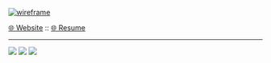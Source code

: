 [![wireframe](https://user-images.githubusercontent.com/56437/227197828-97dea59d-8fdd-4865-afb5-184abd294bad.png)](https://craigerskine.com/)

[🌐 Website](https://craigerskine.com/) :: [🌐 Resume](https://craigerskine.com/resume/)

***

[![](https://img.shields.io/badge/ux-designer-tomato?logo=sketch)](https://craigerskine.com/)
[![](https://img.shields.io/badge/guitar-nerd-tomato?logo=apple-music)](https://craigerskine.com/)
![](https://img.shields.io/badge/biological-realist-tomato?logo=about.me)
